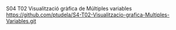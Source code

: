 
S04 T02 Visualització gràfica de Múltiples variables
https://github.com/ptudela/S4-T02-Visualitzacio-grafica-Multiples-Variables.git
